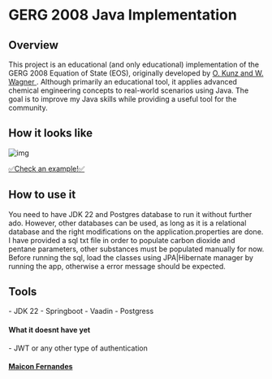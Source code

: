 # GERG 2008 Java Implementation

## Overview
This project is an educational (and only educational) implementation of the GERG 2008 Equation of State (EOS), originally developed by [O. Kunz and W. Wagner ](https://pubs.acs.org/doi/10.1021/je300655b). Although primarily an educational tool, it applies advanced chemical engineering concepts to real-world scenarios using Java. The goal is to improve my Java skills while providing a useful tool for the community.


<h2><a>How it looks like</h2>
<img alt="img" src="https://github.com/user-attachments/assets/cfe08c0f-8940-4e04-ba33-43d10dbc0fe9"/>
  
<a href="https://www.youtube.com/watch?v=KARdi4OknF0">✅Check an example!✅</a> 

<h2>How to use it</h2>
You need to have JDK 22 and Postgres database to run it without further ado. However, other databases can be used, as long as it is a relational database and the right modifications on the application.properties are done. I have provided a sql txt file in order to populate carbon dioxide and pentane parameters, other substances must be populated manually for now. Before running the sql, load the classes using JPA|Hibernate manager by running the app, otherwise a error message should be expected. 

<h2>Tools</h2>
- JDK 22
- Springboot
- Vaadin
- Postgress

<h4>What it doesnt have yet</h4>
- JWT or any other type of authentication




####  [Maicon Fernandes]( https://www.linkedin.com/in/maicon-fernandes/)


